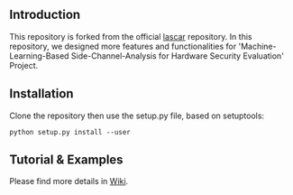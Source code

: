 ## Introduction
This repository is forked from the official [lascar](https://github.com/Ledger-Donjon/lascar) repository.
In this repository, we designed more features and functionalities for 'Machine-Learning-Based Side-Channel-Analysis for Hardware Security Evaluation' Project.

## Installation
Clone the repository then use the setup.py file, based on setuptools:
```
python setup.py install --user
```

## Tutorial & Examples
Please find more details in [Wiki](https://github.com/singularity6033/my_lascar/wiki).

